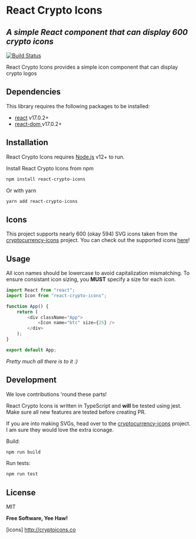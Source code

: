 # React Crypto Icons

## _A simple React component that can display 600 crypto icons_

[![Build Status](https://travis-ci.org/joemccann/dillinger.svg?branch=master)](https://travis-ci.org/joemccann/dillinger)

React Crypto Icons provides a simple icon component that can display crypto logos

## Dependencies

This library requires the following packages to be installed:

-   [react][react] v17.0.2+
-   [react-dom ][react-dom] v17.0.2+

## Installation

React Crypto Icons requires [Node.js](https://nodejs.org/) v12+ to run.

Install React Crypto Icons from npm

```sh
npm install react-crypto-icons
```

Or with yarn

```sh
yarn add react-crypto-icons
```

## Icons

This project supports nearly 600 (okay 594) SVG icons taken from the [cryptocurrency-icons][cryptocurrency-icons] project.
You can check out the supported icons [here](http://cryptoicons.co/)!

## Usage

All icon names should be lowercase to avoid capitalization mismatching. To ensure consistant icon sizing, you **MUST** specify a size for each icon.

```js
import React from "react";
import Icon from "react-crypto-icons";

function App() {
    return (
        <div className="App">
            <Icon name="btc" size={25} />
        </div>
    );
}

export default App;
```

_Pretty much all there is to it :)_

## Development

We love contributions 'round these parts!

React Crypto Icons is written in TypeScript and **will** be tested using jest.
Make sure all new features are tested before creating PR.

If you are into making SVGs, head over to the [cryptocurrency-icons][cryptocurrency-icons] project. I am sure they would love the extra iconage.

Build:

```sh
npm run build
```

Run tests:

```sh
npm run test
```

## License

MIT

**Free Software, Yee Haw!**

[//]: # "These are reference links used in the body of this note and get stripped out when the markdown processor does its job. There is no need to format nicely because it shouldn't be seen. Thanks SO - http://stackoverflow.com/questions/4823468/store-comments-in-markdown-syntax"
[react]: https://www.npmjs.com/package/react
[react-dom]: https://www.npmjs.com/package/react-dom
[cryptocurrency-icons]: https://www.npmjs.com/package/cryptocurrency-icons

[icons] <http://cryptoicons.co>
